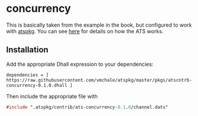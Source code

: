 # concurrency

This is basically taken from the example in the book, but configured to work
with [atspkg](http://hackage.haskell.org/package/ats-pkg). You can see
[here](http://ats-lang.sourceforge.net/DOCUMENT/INT2PROGINATS/HTML/x4387.html)
for details on how the ATS works.

## Installation

Add the appropriate Dhall expression to your dependencies:

```dhall
dependencies = [ https://raw.githubusercontent.com/vmchale/atspkg/master/pkgs/atscntrb-concurrency-0.1.0.dhall ]
```

Then include the appropriate file with

```ats
#include ".atspkg/contrib/ats-concurrency-0.1.0/channel.dats"
```
